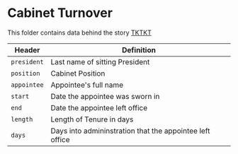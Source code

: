 # Cabinet Turnover

This folder contains data behind the story [TKTKT](tktktktk)

Header | Definition
---|---------
`president` | Last name of sitting President
`position` | Cabinet Position
`appointee` | Appointee's full name
`start` | Date the appointee was sworn in 
`end` | Date the appointee left office
`length` | Length of Tenure in days
`days` | Days into admininstration that the appointee left office
